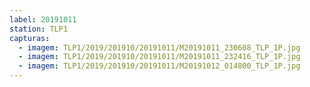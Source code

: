 ```yaml
---
label: 20191011
station: TLP1
capturas:
  - imagem: TLP1/2019/201910/20191011/M20191011_230608_TLP_1P.jpg
  - imagem: TLP1/2019/201910/20191011/M20191011_232416_TLP_1P.jpg
  - imagem: TLP1/2019/201910/20191011/M20191012_014800_TLP_1P.jpg
---
```

